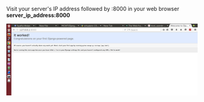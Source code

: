 Visit your server's IP address followed by :8000 in your web browser <b>server_ip_address:8000</b>

![alt img](https://github.com/syaifulahdan/MCWT/blob/master/Django/image/Screenshot%20from%202016-04-17%2015:17:52.png)


